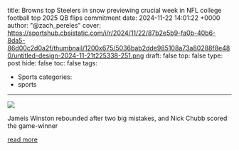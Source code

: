 title: Browns top Steelers in snow previewing crucial week in NFL college football top 2025 QB flips commitment
date: 2024-11-22 14:01:22 +0000
author: "@zach_pereles"
cover: https://sportshub.cbsistatic.com/i/r/2024/11/22/87b2e5b9-fa0b-40b6-8da5-86d00c2d0a2f/thumbnail/1200x675/5036bab2dde985108a73a80288f8e480/untitled-design-2024-11-21t225338-251.png
draft: false
top: false
type: post
hide: false
toc: false
tags:
  - Sports
categories:
  - sports
---

![](https://sportshub.cbsistatic.com/i/r/2024/11/22/87b2e5b9-fa0b-40b6-8da5-86d00c2d0a2f/thumbnail/1200x675/5036bab2dde985108a73a80288f8e480/untitled-design-2024-11-21t225338-251.png)

Jameis Winston rebounded after two big mistakes, and Nick Chubb scored the game-winner

[read more](https://www.cbssports.com/nfl/news/browns-top-steelers-in-snow-previewing-crucial-week-in-nfl-college-football-top-2025-qb-flips-commitment/)
